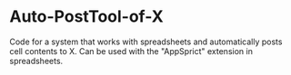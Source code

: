 # Auto-PostTool-of-X
Code for a system that works with spreadsheets and automatically posts cell contents to X. Can be used with the "AppSprict" extension in spreadsheets.
